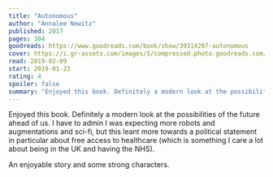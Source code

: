 ```yaml
---
title: "Autonomous"
author: "Annalee Newitz"
published: 2017
pages: 304
goodreads: https://www.goodreads.com/book/show/39314287-autonomous
cover: https://i.gr-assets.com/images/S/compressed.photo.goodreads.com/books/1521385355l/39314287._SX98_.jpg
read: 2019-02-09
start: 2019-01-23
rating: 4
spoiler: false
summary: "Enjoyed this book. Definitely a modern look at the possibilities of the future ahead of us. I have to admin I was expecting more robots and augmentations and sci-fi, but this leant more towards a political statement in particular about free access to healthcare (which is something I care a lot about being in the UK and having the NHS)."
---
```


Enjoyed this book. Definitely a modern look at the possibilities of the future ahead of us. I have to admin I was expecting more robots and augmentations and sci-fi, but this leant more towards a political statement in particular about free access to healthcare (which is something I care a lot about being in the UK and having the NHS).  
  
An enjoyable story and some strong characters.